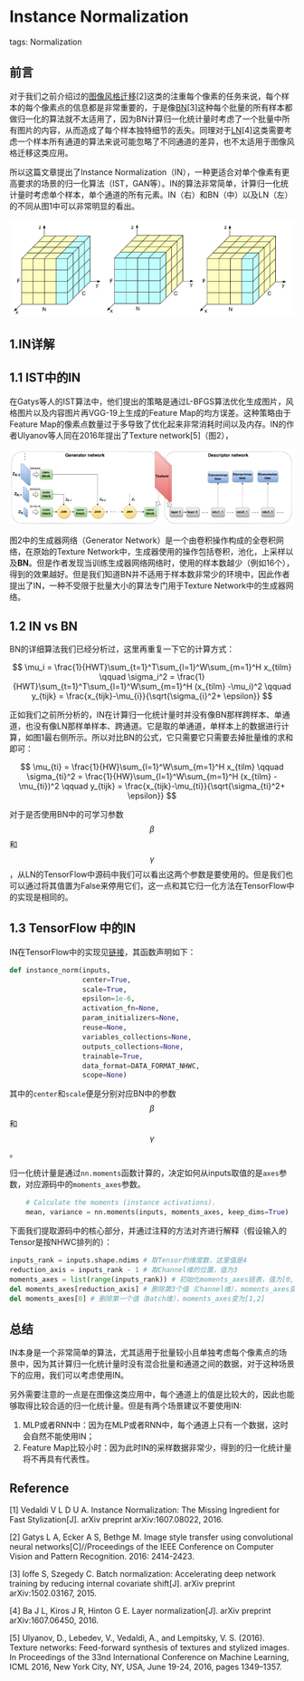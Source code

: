 # Instance Normalization

tags: Normalization

## 前言

对于我们之前介绍过的[图像风格迁移]()\[2\]这类的注重每个像素的任务来说，每个样本的每个像素点的信息都是非常重要的，于是像[BN]()\[3\]这种每个批量的所有样本都做归一化的算法就不太适用了，因为BN计算归一化统计量时考虑了一个批量中所有图片的内容，从而造成了每个样本独特细节的丢失。同理对于[LN]()\[4\]这类需要考虑一个样本所有通道的算法来说可能忽略了不同通道的差异，也不太适用于图像风格迁移这类应用。

所以这篇文章提出了Instance Normalization（IN），一种更适合对单个像素有更高要求的场景的归一化算法（IST，GAN等）。IN的算法非常简单，计算归一化统计量时考虑单个样本，单个通道的所有元素。IN（右）和BN（中）以及LN（左）的不同从图1中可以非常明显的看出。

![](/assets/IN_1.png)

## 1.IN详解

## 1.1 IST中的IN

在Gatys等人的IST算法中，他们提出的策略是通过L-BFGS算法优化生成图片，风格图片以及内容图片再VGG-19上生成的Feature Map的均方误差。这种策略由于Feature Map的像素点数量过于多导致了优化起来非常消耗时间以及内存。IN的作者Ulyanov等人同在2016年提出了Texture network\[5\]（图2），

![](/assets/IN_2.png)

图2中的生成器网络（Generator Network）是一个由卷积操作构成的全卷积网络，在原始的Texture Network中，生成器使用的操作包括卷积，池化，上采样以及**BN**。但是作者发现当训练生成器网络网络时，使用的样本数越少（例如16个），得到的效果越好。但是我们知道BN并不适用于样本数非常少的环境中，因此作者提出了IN，一种不受限于批量大小的算法专门用于Texture Network中的生成器网络。

## 1.2 IN vs BN

BN的详细算法我们已经分析过，这里再重复一下它的计算方式：


$$
\mu_i = \frac{1}{HWT}\sum_{t=1}^T\sum_{l=1}^W\sum_{m=1}^H x_{tilm}
\qquad
\sigma_i^2 = \frac{1}{HWT}\sum_{t=1}^T\sum_{l=1}^W\sum_{m=1}^H (x_{tilm} -\mu_i)^2
\qquad
y_{tijk} = \frac{x_{tijk}-\mu_{i}}{\sqrt{\sigma_{i}^2+ \epsilon}}
$$


正如我们之前所分析的，IN在计算归一化统计量时并没有像BN那样跨样本、单通道，也没有像LN那样单样本、跨通道。它是取的单通道，单样本上的数据进行计算，如图1最右侧所示。所以对比BN的公式，它只需要它只需要去掉批量维的求和即可：


$$
\mu_{ti} = \frac{1}{HW}\sum_{l=1}^W\sum_{m=1}^H x_{tilm}
\qquad
\sigma_{ti}^2 = \frac{1}{HW}\sum_{l=1}^W\sum_{m=1}^H (x_{tilm} -\mu_{ti})^2
\qquad
y_{tijk} = \frac{x_{tijk}-\mu_{ti}}{\sqrt{\sigma_{ti}^2+ \epsilon}}
$$


对于是否使用BN中的可学习参数$$\beta$$和$$\gamma$$，从LN的TensorFlow中源码中我们可以看出这两个参数是要使用的。但是我们也可以通过将其值置为False来停用它们，这一点和其它归一化方法在TensorFlow中的实现是相同的。

## 1.3 TensorFlow 中的IN

IN在TensorFlow中的实现见[链接](https://github.com/tensorflow/tensorflow/blob/r1.12/tensorflow/contrib/layers/python/layers/normalization.py)，其函数声明如下：

```py
def instance_norm(inputs,
                  center=True,
                  scale=True,
                  epsilon=1e-6,
                  activation_fn=None,
                  param_initializers=None,
                  reuse=None,
                  variables_collections=None,
                  outputs_collections=None,
                  trainable=True,
                  data_format=DATA_FORMAT_NHWC,
                  scope=None)
```

其中的`center`和`scale`便是分别对应BN中的参数$$\beta$$和$$\gamma$$。

归一化统计量是通过`nn.moments`函数计算的，决定如何从inputs取值的是`axes`参数，对应源码中的`moments_axes`参数。

```py
    # Calculate the moments (instance activations).
    mean, variance = nn.moments(inputs, moments_axes, keep_dims=True)
```

下面我们提取源码中的核心部分，并通过注释的方法对齐进行解释（假设输入的Tensor是按NHWC排列的）：

```py
inputs_rank = inputs.shape.ndims # 取Tensor的维度数，这里值是4
reduction_axis = inputs_rank - 1 # 取Channel维的位置，值为3
moments_axes = list(range(inputs_rank)) # 初始化moments_axes链表，值为[0,1,2,3]
del moments_axes[reduction_axis] # 删除第3个值（Channel维），moments_axes变为[0,1,2]
del moments_axes[0] # 删除第一个值（Batch维），moments_axes变为[1,2]
```

## 总结

IN本身是一个非常简单的算法，尤其适用于批量较小且单独考虑每个像素点的场景中，因为其计算归一化统计量时没有混合批量和通道之间的数据，对于这种场景下的应用，我们可以考虑使用IN。

另外需要注意的一点是在图像这类应用中，每个通道上的值是比较大的，因此也能够取得比较合适的归一化统计量。但是有两个场景建议不要使用IN:

1. MLP或者RNN中：因为在MLP或者RNN中，每个通道上只有一个数据，这时会自然不能使用IN；
2. Feature Map比较小时：因为此时IN的采样数据非常少，得到的归一化统计量将不再具有代表性。

## Reference

\[1\] Vedaldi V L D U A. Instance Normalization: The Missing Ingredient for Fast Stylization\[J\]. arXiv preprint arXiv:1607.08022, 2016.

\[2\] Gatys L A, Ecker A S, Bethge M. Image style transfer using convolutional neural networks\[C\]//Proceedings of the IEEE Conference on Computer Vision and Pattern Recognition. 2016: 2414-2423.

\[3\] Ioffe S, Szegedy C. Batch normalization: Accelerating deep network training by reducing internal covariate shift\[J\]. arXiv preprint arXiv:1502.03167, 2015.

\[4\] Ba J L, Kiros J R, Hinton G E. Layer normalization\[J\]. arXiv preprint arXiv:1607.06450, 2016.

\[5\] Ulyanov, D., Lebedev, V., Vedaldi, A., and Lempitsky, V. S. \(2016\). Texture networks: Feed-forward synthesis of textures and stylized images. In Proceedings of the 33nd International Conference on Machine Learning, ICML 2016, New York City, NY, USA, June 19-24, 2016, pages 1349–1357.

